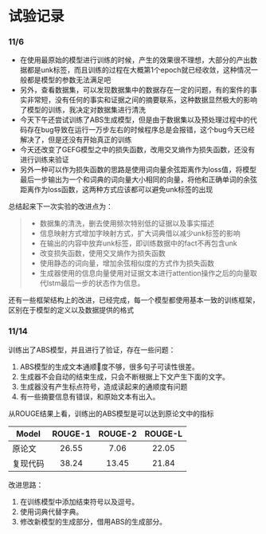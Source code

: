 
试验记录
======================
### 11/6
+ 在使用最原始的模型进行训练的时候，产生的效果很不理想，大部分的产出数据都是unk标签，而且训练的过程在大概第1个epoch就已经收敛，这种情况一般都是模型的参数无法满足吧
+ 另外，查看数据集，可以发现数据集中的数据存在一定的问题，有的案件的事实非常短，没有任何的事实和证据之间的摘要联系，这种数据显然极大的影响了模型的训练，我决定对数据集进行清洗
+ 今天下午还尝试训练了ABS生成模型，但是由于数据集以及预处理过程中的代码存在bug导致在运行一万步左右的时候程序总是会报错，这个bug今天已经解决了，但是还没有开始真正的训练
+ 今天还改变了GEFG模型之中的损失函数，改用交叉熵作为损失函数，还没有进行训练来验证
+ 另外一种可以作为损失函数的思路是使用词向量余弦距离作为loss值，将模型最后一步输出为一个和词典的词向量大小相同的向量，将他和正确单词的余弦距离作为loss函数，这两种方式应该都可以避免unk标签的出现

总结起来下一次实验的改进点为：

> + 数据集的清洗，删去使用频次特别低的证据以及事实描述
> + 信息映射方式增加字映射方式，扩大词典借以减少unk标签的影响
> + 在输出的内容中放弃unk标签，即训练数据中的fact不再包含unk
> + 改变损失函数，使用交叉熵作为损失函数
> + 使用静态的词向量，增加余弦相似度的方式作为损失函数
> + 生成器使用的信息向量使用对证据文本进行attention操作之后的向量取代lstm最后一步的状态作为信息。

还有一些框架结构上的改进，已经完成，每一个模型都使用基本一致的训练框架，区别在于模型的定义以及数据提供的格式



### 11/14

训练出了ABS模型，并且进行了验证，存在一些问题：
1. ABS模型的生成文本通顺度不够，很多句子可读性很差。
2. 生成器不会自动的结束生成，只会不断根据上下文产生下面的文字。
3. 生成器没有产生标点符号，造成读起来的通顺度有问题
4. 有一些摘要信息有错误，和原始文本有出入。

从ROUGE结果上看，训练出的ABS模型是可以达到原论文中的指标


|Model | ROUGE-1 | ROUGE-2 | ROUGE-L |
|---|:---:|:---:|:---:|
|原论文 | 26.55 | 7.06 | 22.05 |
|复现代码|38.24|13.45|21.84

改进思路：
1. 在训练模型中添加结束符号以及逗号。
2. 使用词典代替字典。
3. 修改新模型的生成部分，借用ABS的生成部分。


        
        